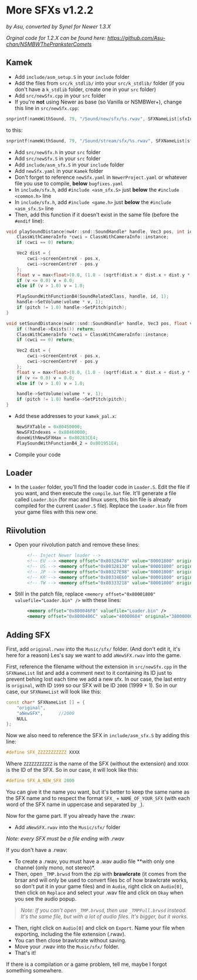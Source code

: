 # More SFXs v1.2.2
*by Asu, converted by Synel for Newer 1.3.X*

*Orginal code for 1.2.X can be found here: https://github.com/Asu-chan/NSMBWThePranksterComets*

## Kamek
- Add `include/asm_setup.S` in your `include` folder
- Add the files from `src/k_stdlib/` into your `src/k_stdlib/` folder (if you don't have a `k_stdlib` folder, create one in your `src` folder)
- Add `src/newSfx.cpp` in your `src` folder
- If you're **not** using Newer as base (so Vanilla or NSMBWer+), change this line in `src/newSfx.cpp`:
```cpp
snprintf(nameWithSound, 79, "/Sound/new/sfx/%s.rwav", SFXNameList[sfxIndex]);
```
to this:
```cpp
snprintf(nameWithSound, 79, "/Sound/stream/sfx/%s.rwav", SFXNameList[sfxIndex]);
```
- Add `src/newSfx.h` in your `src` folder
- Add `src/newSfx.S` in your `src` folder
- Add `include/asm_sfx.S` in your `include` folder
- Add `newSfx.yaml` in your `Kamek` folder
- Don't forget to reference `newSfx.yaml` in `NewerProject.yaml` or whatever file you use to compile, **below** `bugfixes.yaml`
- In `include/sfx.h`, add `#include <asm_sfx.S>` just **below** the `#include <common.h>` line
- In `include/sfx.h`, add `#include <game.h>` just **below** the `#include <asm_sfx.S>` line
- Then, add this function if it doesn't exist in the same file (before the `#endif` line):
```cpp
void playSoundDistance(nw4r::snd::SoundHandle* handle, Vec3 pos, int id, float volume = 1.0, float pitch = 1.0, float distance = 500.0) {
	ClassWithCameraInfo *cwci = ClassWithCameraInfo::instance;
	if (cwci == 0) return;

	Vec2 dist = {
		cwci->screenCentreX - pos.x,
		cwci->screenCentreY - pos.y
	};
	float v = max<float>(0.0, (1.0 - (sqrtf(dist.x * dist.x + dist.y * dist.y) / distance)) * 1.0);
	if (v <= 0.0) v = 0.0;
	else if (v > 1.0) v = 1.0;

	PlaySoundWithFunctionB4(SoundRelatedClass, handle, id, 1);
	handle->SetVolume(volume * v, 1);
	if (pitch != 1.0) handle->SetPitch(pitch);
}

void setSoundDistance(nw4r::snd::SoundHandle* handle, Vec3 pos, float volume = 1.0, float pitch = 1.0, float distance = 500.0) {
	if (!handle->Exists()) return;
	ClassWithCameraInfo *cwci = ClassWithCameraInfo::instance;
	if (cwci == 0) return;

	Vec2 dist = {
		cwci->screenCentreX - pos.x,
		cwci->screenCentreY - pos.y
	};
	float v = max<float>(0.0, (1.0 - (sqrtf(dist.x * dist.x + dist.y * dist.y) / distance)) * 1.0);
	if (v <= 0.0) v = 0.0;
	else if (v > 1.0) v = 1.0;

	handle->SetVolume(volume * v, 1);
	if (pitch != 1.0) handle->SetPitch(pitch);
}
```
- Add these addresses to your `kamek_pal.x`:
```cpp
	NewSFXTable = 0x80450000;
	NewSFXIndexes = 0x80460000;
	doneWithNewSFXHax = 0x80283CE4;
	PlaySoundWithFunctionB4_2 = 0x801951E4;
```
- Compile your code

## Loader
- In the `Loader` folder, you'll find the loader code in `Loader.S`. Edit the file if you want, and then execute the `compile.bat` file. It'll generate a file called `Loader.bin` (for mac and linux users, this bin file is already compiled for the current `Loader.S` file). Replace the `Loader.bin` file from your game files with this new one.

## Riivolution
- Open your riivolution patch and remove these lines:
```xml
		<!-- Inject Newer loader -->
		<!-- EU --> <memory offset="0x80328478" value="80001800" original="8015BC60" />
		<!-- US --> <memory offset="0x80328130" value="80001800" original="8015BB20" />
		<!-- JP --> <memory offset="0x80327E98" value="80001800" original="8015B930" />
		<!-- KR --> <memory offset="0x80334E60" value="80001800" original="8015C060" />
		<!-- TW --> <memory offset="0x80333218" value="80001800" original="8015C060" />
```
- Still in the patch file, replace `<memory offset="0x80001800" valuefile="Loader.bin" />` with these lines:
```xml
		<memory offset="0x800046F0" valuefile="Loader.bin" />
		<memory offset="0x8000406C" value="48000684" original="38000000" />
```

## Adding SFX
First, add `original.rwav` into the `Music/sfx/` folder. (And don't edit it, it's here for a reason)
Les's say we want to add `aNewSFX.rwav` into the game.

First, reference the filename without the extension in `src/newSfx.cpp` in the `SFXNameList` list and add a comment next to it containing its ID just to prevent behing lost each time we add a new sfx. In our case, the last entry is `original`, with ID `1999` so our SFX will be ID `2000` (1999 + 1). So in our case, our `SFXNameList` will look like this:
```cpp
const char* SFXNameList [] = {
	"original",
	"aNewSFX",		//2000
	NULL
};
```
Now we also need to reference the SFX in `include/asm_sfx.S` by adding this line:
```cpp
#define SFX_ZZZZZZZZZZZ XXXX
```
Where `ZZZZZZZZZZZ` is the name of the SFX (without the extension) and `XXXX` is the ID of the SFX. So in our case, it will look like this:
```cpp
#define SFX_A_NEW_SFX 2000
```
You can give it the name you want, but it's better to keep the same name as the SFX name and to respect the format `SFX_` + `NAME_OF_YOUR_SFX` (with each word of the SFX name in uppercase and separated by `_`).


Now for the game part. If you already have the .rwav:
- Add `aNewSFX.rwav` into the `Music/sfx/` folder

*Note: every SFX must be a file ending with .rwav*

If you don't have a .rwav:
- To create a .rwav, you must have a .wav audio file **with only one channel (only mono, not stereo)*.
- Then, open `_TMP.brwsd` from the zip with **brawlcrate** (it comes from the brsar and will only be used to convert files bc of how brawlcrate works, so don't put it in your game files) and in `Audio`, right click on `Audio[0]`, then click on `Replace` and select your .wav file and click on `Okay` when you see the audio popup.
> *Note: If you can't open `_TMP.brwsd`, then use `_TMPFull.brwsd` instead. It's the same file, but with a lot of audio files. It's bigger, but it works.*
- Then, right click on `Audio[0]` and click on `Export`. Name your file when exporting, including the file extension (.rwav).
- You can then close brawlcrate without saving.
- Move your .rwav into the `Music/sfx/` folder.
- That's it!



If there is a compilation or a game problem, tell me, maybe I forgot something somewhere.
